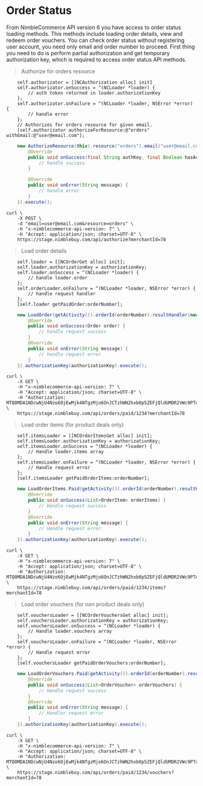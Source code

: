 # Order Status

From NimbleCommerce API version 6 you have access to order status loading methods. 
This methods include loading order details, view and redeem order vouchers.
You can check order status without registering user account, you need only email and order number to proceed.
First thing you need to do is perform partial authorization and get temporary authorization key, which is required to access order status API methods.

> Authorize for orders resource

```objective_c
	self.authorizator = [[NCAuthorization alloc] init]
	self.authorizator.onSuccess = ^(NCLoader *loader) {
		// auth token returned in loader.authorizationKey
	};
	self.authorizator.onFailure = ^(NCLoader *loader, NSError *error) {
		// handle error
	};
	// Authorizes for orders resource for given email.
	[self.authorizator authorizeForResource:@"orders" withEmail:@"user@email.com"];
```

```java
	new AuthorizeResource(this).resource("orders").email("user@email.com").resultHandler(new AuthorizeResource.ResultHandler() {
		@Override
		public void onSuccess(final String authKey, final Boolean hasAccount) {
			// handle success
		}

		@Override
		public void onError(String message) {
			// handle error
		}
	}).execute();
```

```shell
curl \
	-X POST \
	-d "email=user@email.com&resource=orders" \
	-H "x-nimblecommerce-api-version: 7" \
	-H "Accept: application/json; charset=UTF-8" \
	https://stage.nimblebuy.com/api/authorize?merchantId=78
```

> Load order details

```objective_c
	self.loader = [[NCOrderGet alloc] init];
	self.loader.authorizationKey = authorizationKey;
	self.loader.onSuccess = ^(NCLoader *loader) {
		// handle loader.order
	};
	self.orderLoader.onFailure = ^(NCLoader *loader, NSError *error) {
		// handle request handler
	};
	[self.loader getPaidOrder:orderNumber];	
```

```java
	new LoadOrder(getActivity()).orderId(orderNumber).resultHandler(new LoadOrder.ResultHandler() {
		@Override
		public void onSuccess(Order order) {
			// handle request success
		}
		@Override
		public void onError(String message) {
			// handle request error
		}
	}).authorizationKey(authorizationKey).execute();
```

```shell
curl \
	-X GET \
	-H "x-nimblecommerce-api-version: 7" \
	-H "Accept: application/json; charset=UTF-8" \
	-H "Authorization: MTQ0MDA1NDcwNjU4Nzo6OjEwMjk4NTgzMjo6OnJCTzhWN2hxb0p5ZEFjQldUMDR2VWc9PTo6OlNVQlNDUklCRVJfSUQ=" \
	https://stage.nimblebuy.com/api/orders/paid/1234?merchantId=78
```

> Load order items (for product deals only)

```objective_c
	self.itemsLoader = [[NCOrderItemsGet alloc] init];
	self.itemsLoader.authorizationKey = authorizationKey;
	self.itemsLoader.onSuccess = ^(NCLoader *loader) {
		// Handle loader.items array
	};
	self.itemsLoader.onFailure = ^(NCLoader *loader, NSError *error) {
		// Handle request error
	};
	[self.itemsLoader getPaidOrderItems:orderNumber];
```

```java
	new LoadOrderItems.Paid(getActivity()).orderId(orderNumber).resultHandler(new LoadOrderItems.ResultHandler() {
		@Override
		public void onSuccess(List<OrderItem> orderItems) {
			// Handle request success
		}
		@Override
		public void onError(String message) {
			// Handle request error
		}
	}).authorizationKey(authorizationKey).execute();
```

```shell
curl \
	-X GET \
	-H "x-nimblecommerce-api-version: 7" \
	-H "Accept: application/json; charset=UTF-8" \
	-H "Authorization: MTQ0MDA1NDcwNjU4Nzo6OjEwMjk4NTgzMjo6OnJCTzhWN2hxb0p5ZEFjQldUMDR2VWc9PTo6OlNVQlNDUklCRVJfSUQ=" \
	https://stage.nimblebuy.com/api/orders/paid/1234/items?merchantId=78
```

> Load order vouchers (for non product deals only)

```objective_c
	self.vouchersLoader = [[NCOrderVouchersGet alloc] init];
	self.vouchersLoader.authorizationKey = authorizationKey;
	self.vouchersLoader.onSuccess = ^(NCLoader *loader) {
		// Handle loader.vouchers array
	};
	self.vouchersLoader.onFailure = ^(NCLoader *loader, NSError *error) {
		// Handle request error
	};
	[self.vouchersLoader getPaidOrderVouchers:orderNumber];
```

```java
	new LoadOrderVouchers.Paid(getActivity()).orderId(orderNumber).resultHandler(new LoadOrderVouchers.ResultHandler() {
		@Override
		public void onSuccess(List<OrderVoucher> orderVouchers) {
			// Handle request success
		}
		@Override
		public void onError(String message) {
			// Handler request error
		}
	}).authorizationKey(authorizationKey).execute();
```

```shell
curl \
	-X GET \
	-H "x-nimblecommerce-api-version: 7" \
	-H "Accept: application/json; charset=UTF-8" \
	-H "Authorization: MTQ0MDA1NDcwNjU4Nzo6OjEwMjk4NTgzMjo6OnJCTzhWN2hxb0p5ZEFjQldUMDR2VWc9PTo6OlNVQlNDUklCRVJfSUQ=" \
	https://stage.nimblebuy.com/api/orders/paid/1234/vouchers?merchantId=78
```